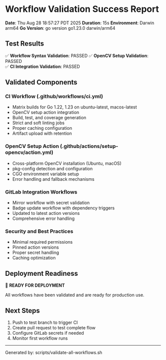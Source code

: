 # Workflow Validation Success Report

**Date**: Thu Aug 28 18:57:27 PDT 2025
**Duration**: 15s
**Environment**: Darwin arm64
**Go Version**: go version go1.23.0 darwin/arm64

## Test Results

✅ **Workflow Syntax Validation**: PASSED
✅ **OpenCV Setup Validation**: PASSED  
✅ **CI Integration Validation**: PASSED

## Validated Components

### CI Workflow (.github/workflows/ci.yml)
- Matrix builds for Go 1.22, 1.23 on ubuntu-latest, macos-latest
- OpenCV setup action integration
- Build, test, and coverage generation
- Strict and soft linting jobs
- Proper caching configuration
- Artifact upload with retention

### OpenCV Setup Action (.github/actions/setup-opencv/action.yml)
- Cross-platform OpenCV installation (Ubuntu, macOS)
- pkg-config detection and configuration
- CGO environment variable setup
- Error handling and fallback mechanisms

### GitLab Integration Workflows
- Mirror workflow with secret validation
- Badge update workflow with dependency triggers
- Updated to latest action versions
- Comprehensive error handling

### Security and Best Practices
- Minimal required permissions
- Pinned action versions
- Proper secret handling
- Caching optimization

## Deployment Readiness

🚀 **READY FOR DEPLOYMENT**

All workflows have been validated and are ready for production use.

## Next Steps

1. Push to test branch to trigger CI
2. Create pull request to test complete flow
3. Configure GitLab secrets if needed
4. Monitor first workflow runs

---
Generated by: scripts/validate-all-workflows.sh
